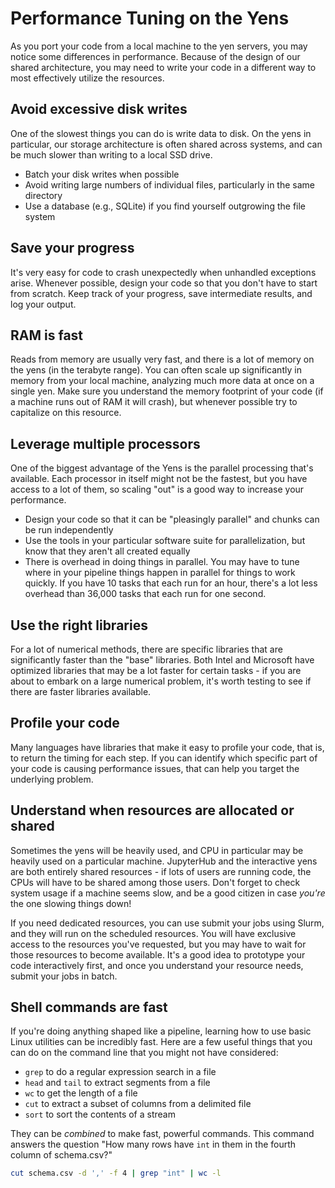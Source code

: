 # Performance Tuning on the Yens

As you port your code from a local machine to the yen servers, you may notice some differences in performance.  Because of the design of our shared architecture, you may need to write your code in a different way to most effectively utilize the resources.

## Avoid excessive disk writes

One of the slowest things you can do is write data to disk.  On the yens in particular, our storage architecture is often shared across systems, and can be much slower than writing to a local SSD drive.

* Batch your disk writes when possible
* Avoid writing large numbers of individual files, particularly in the same directory
* Use a database (e.g., SQLite) if you find yourself outgrowing the file system

## Save your progress

It's very easy for code to crash unexpectedly when unhandled exceptions arise.  Whenever possible, design your code so that you don't have to start from scratch.  Keep track of your progress, save intermediate results, and log your output.

## RAM is fast

Reads from memory are usually very fast, and there is a lot of memory on the yens (in the terabyte range).  You can often scale up significantly in memory from your local machine, analyzing much more data at once on a single yen.  Make sure you understand the memory footprint of your code (if a machine runs out of RAM it will crash), but whenever possible try to capitalize on this resource.

## Leverage multiple processors

One of the biggest advantage of the Yens is the parallel processing that's available.  Each processor in itself might not be the fastest, but you have access to a lot of them, so scaling "out" is a good way to increase your performance.

* Design your code so that it can be "pleasingly parallel" and chunks can be run independently
* Use the tools in your particular software suite for parallelization, but know that they aren't all created equally
* There is overhead in doing things in parallel.  You may have to tune where in your pipeline things happen in parallel for things to work quickly.  If you have 10 tasks that each run for an hour, there's a lot less overhead than 36,000 tasks that each run for one second.

## Use the right libraries

For a lot of numerical methods, there are specific libraries that are significantly faster than the "base" libraries.  Both Intel and Microsoft have optimized libraries that may be a lot faster for certain tasks - if you are about to embark on a large numerical problem, it's worth testing to see if there are faster libraries available.

## Profile your code

Many languages have libraries that make it easy to profile your code, that is, to return the timing for each step.  If you can identify which specific part of your code is causing performance issues, that can help you target the underlying problem.

## Understand when resources are allocated or shared

Sometimes the yens will be heavily used, and CPU in particular may be heavily used on a particular machine.  JupyterHub and the interactive yens are both entirely shared resources - if lots of users are running code, the CPUs will have to be shared among those users.  Don't forget to check system usage if a machine seems slow, and be a good citizen in case *you're* the one slowing things down!

If you need dedicated resources, you can use submit your jobs using Slurm, and they will run on the scheduled resources.  You will have exclusive access to the resources you've requested, but you may have to wait for those resources to become available.  It's a good idea to prototype your code interactively first, and once you understand your resource needs, submit your jobs in batch.

## Shell commands are fast

If you're doing anything shaped like a pipeline, learning how to use basic Linux utilities can be incredibly fast.  Here are a few useful things that you can do on the command line that you might not have considered:

* `grep` to do a regular expression search in a file
* `head` and `tail` to extract segments from a file
* `wc` to get the length of a file
* `cut` to extract a subset of columns from a delimited file
* `sort` to sort the contents of a stream

They can be *combined* to make fast, powerful commands.  This command answers the question "How many rows have `int` in them in the fourth column of schema.csv?"

```bash
cut schema.csv -d ',' -f 4 | grep "int" | wc -l
```